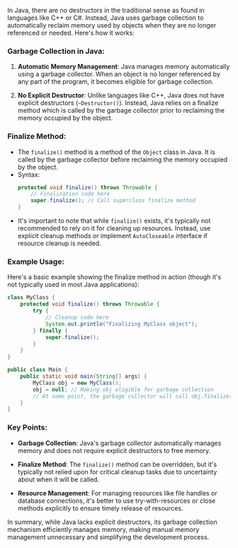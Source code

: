 In Java, there are no destructors in the traditional sense as found in languages like C++ or C#. Instead, Java uses garbage collection to automatically reclaim memory used by objects when they are no longer referenced or needed. Here's how it works:

### Garbage Collection in Java:

1. **Automatic Memory Management**: Java manages memory automatically using a garbage collector. When an object is no longer referenced by any part of the program, it becomes eligible for garbage collection.

2. **No Explicit Destructor**: Unlike languages like C++, Java does not have explicit destructors (`~Destructor()`). Instead, Java relies on a finalize method which is called by the garbage collector prior to reclaiming the memory occupied by the object.

### Finalize Method:

- The `finalize()` method is a method of the `Object` class in Java. It is called by the garbage collector before reclaiming the memory occupied by the object.
- Syntax:
  ```java
  protected void finalize() throws Throwable {
      // Finalization code here
      super.finalize(); // Call superclass finalize method
  }
  ```
- It's important to note that while `finalize()` exists, it's typically not recommended to rely on it for cleaning up resources. Instead, use explicit cleanup methods or implement `AutoCloseable` interface if resource cleanup is needed.

### Example Usage:

Here's a basic example showing the finalize method in action (though it's not typically used in most Java applications):

```java
class MyClass {
    protected void finalize() throws Throwable {
        try {
            // Cleanup code here
            System.out.println("Finalizing MyClass object");
        } finally {
            super.finalize();
        }
    }
}

public class Main {
    public static void main(String[] args) {
        MyClass obj = new MyClass();
        obj = null; // Making obj eligible for garbage collection
        // At some point, the garbage collector will call obj.finalize()
    }
}
```

### Key Points:

- **Garbage Collection**: Java's garbage collector automatically manages memory and does not require explicit destructors to free memory.
  
- **Finalize Method**: The `finalize()` method can be overridden, but it's typically not relied upon for critical cleanup tasks due to uncertainty about when it will be called.

- **Resource Management**: For managing resources like file handles or database connections, it's better to use try-with-resources or close methods explicitly to ensure timely release of resources.

In summary, while Java lacks explicit destructors, its garbage collection mechanism efficiently manages memory, making manual memory management unnecessary and simplifying the development process.
